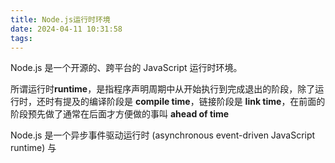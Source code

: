 ```yaml
---
title: Node.js运行时环境
date: 2024-04-11 10:31:58
tags:
---
```

Node.js 是一个开源的、跨平台的 JavaScript 运行时环境。

所谓运行时**runtime**，是指程序声明周期中从开始执行到完成退出的阶段，除了运行时，还时有提及的编译阶段是 **compile time**，链接阶段是 **link time**，在前面的阶段预先做了通常在后面才方便做的事叫 **ahead of time**

Node.js 是一个异步事件驱动运行时 (asynchronous event-driven JavaScript runtime) 与